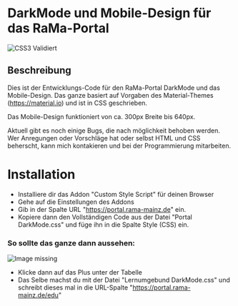 # DarkMode und Mobile-Design für das RaMa-Portal

![CSS3 Validiert](https://jigsaw.w3.org/css-validator/images/vcss)


## Beschreibung

Dies ist der Entwicklungs-Code für den RaMa-Portal DarkMode und das Mobile-Design. Das ganze basiert auf Vorgaben des Material-Themes (https://material.io) und ist in CSS geschrieben.

Das Mobile-Design funktioniert von ca. 300px Breite bis 640px. 

Aktuell gibt es noch einige Bugs, die nach möglichkeit behoben werden.
Wer Anregungen oder Vorschläge hat oder selbst HTML und CSS beherscht, kann mich kontakieren und bei der Programmierung mitarbeiten.


# Installation


- Installiere dir das Addon "Custom Style Script" für deinen Browser
- Gehe auf die Einstellungen des Addons
- Gib in der Spalte URL "https://portal.rama-mainz.de" ein.
- Kopiere dann den Vollständigen Code aus der Datei "Portal DarkMode.css" und füge ihn in die Spalte Style (CSS) ein.

### So sollte das ganze dann aussehen:
![Image missing](https://user-images.githubusercontent.com/69604121/110132551-949bbe80-7dcb-11eb-8f52-89722d4440f8.png)


- Klicke dann auf das Plus unter der Tabelle
- Das Selbe machst du mit der Datei "Lernumgebund DarkMode.css" und schreibt dieses mal in die URL-Spalte "https://portal.rama-mainz.de/edu"
